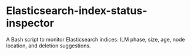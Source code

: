# Elasticsearch-index-status-inspector
A Bash script to monitor Elasticsearch indices: ILM phase, size, age, node location, and deletion suggestions.
